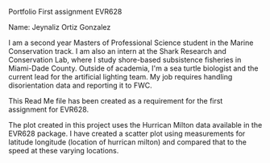 Portfolio
First assignment EVR628

Name: Jeynaliz Ortiz Gonzalez 

I am a second year Masters of Professional Science student in the Marine 
Conservation track. I am also an intern at the Shark Research and Conservation 
Lab, where I study shore-based subsistence fisheries in Miami-Dade County. 
Outside of academia, I'm a sea turtle biologist and the current lead for the 
artificial lighting team. My job requires handling disorientation data and 
reporting it to FWC. 

This Read Me file has been created as a requirement for the first assignment for
EVR628. 

The plot created in this project uses the Hurrican Milton data available in the
EVR628 package. I have created a scatter plot using measurements for latitude 
longitude (location of hurrican milton) and compared that to the speed at these 
varying locations. 
